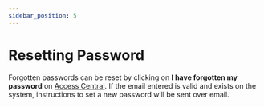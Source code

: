 ```yaml
---
sidebar_position: 5
---
```

# Resetting Password

Forgotten passwords can be reset by clicking on **I have forgotten my password** on [Access Central](AccessCentral). If the email entered is valid and exists on the system, instructions to set a new password will be sent over email.


